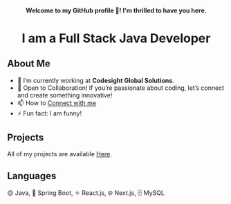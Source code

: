 <div >
  <div align="center">
  <h4>Welcome to my GitHub profile 👋! I'm thrilled to have you here.</h4>
    <h1> I am a Full Stack Java Developer</h1>
  </div>

  <h2>About Me</h2>
  <ul>
    <li>🔭 I’m currently working at <strong>Codesight Global Solutions</strong>.</li>
    <li>👯 Open to Collaboration! If you’re passionate about coding, let’s connect and create something innovative!</li>
    <li>📫 How to <a href="mailto:machanna037@gmail.com">Connect with me</a></li>
    <li>⚡ Fun fact: I am funny!</li>
  </ul>

  <h2>Projects</h2>
  <p>All of my projects are available <a href="https://github.com/chinna20g3?tab=repositories">Here</a>.</p>

  <h2>Languages</h2>
 🟡 Java, 🚀 Spring Boot, ⚛️ React.js, 🌐 Next.js, 🗄️ MySQL
</div>
